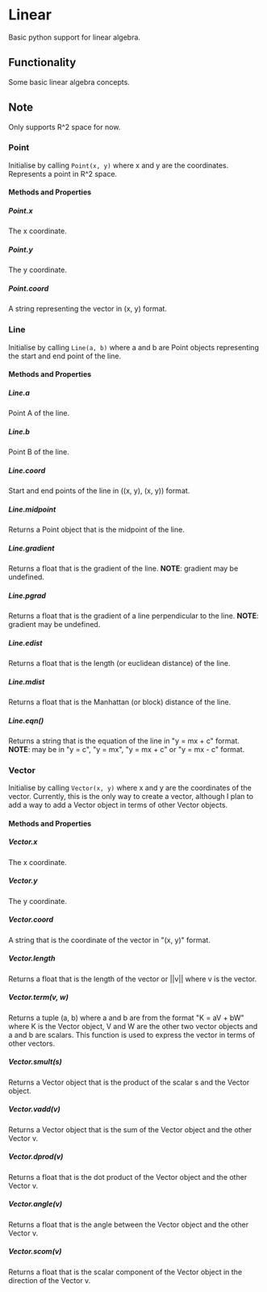 # Linear
Basic python support for linear algebra.
## Functionality
Some basic linear algebra concepts.
## Note
Only supports R^2 space for now.
### Point
Initialise by calling ```Point(x, y)``` where x and y are the coordinates.
Represents a point in R^2 space.
#### Methods and Properties
##### Point.x
The x coordinate.
##### Point.y
The y coordinate.
##### Point.coord
A string representing the vector in (x, y) format.
### Line
Initialise by calling ```Line(a, b)``` where a and b are Point objects representing the start and end point of the line.
#### Methods and Properties
##### Line.a
Point A of the line.
##### Line.b
Point B of the line.
##### Line.coord
Start and end points of the line in ((x, y), (x, y)) format.
##### Line.midpoint
Returns a Point object that is the midpoint of the line.
##### Line.gradient
Returns a float that is the gradient of the line.
**NOTE**: gradient may be undefined.
##### Line.pgrad
Returns a float that is the gradient of a line perpendicular to the line.
**NOTE**: gradient may be undefined.
##### Line.edist
Returns a float that is the length (or euclidean distance) of the line.
##### Line.mdist
Returns a float that is the Manhattan (or block) distance of the line.
##### Line.eqn()
Returns a string that is the equation of the line in "y = mx + c" format.
**NOTE**: may be in "y = c", "y = mx", "y = mx + c" or "y = mx - c" format.
### Vector
Initialise by calling ```Vector(x, y)``` where x and y are the coordinates of the vector.
Currently, this is the only way to create a vector, although I plan to add a way to add a Vector object in terms of other Vector objects.
#### Methods and Properties
##### Vector.x
The x coordinate.
##### Vector.y
The y coordinate.
##### Vector.coord
A string that is the coordinate of the vector in "(x, y)" format.
##### Vector.length
Returns a float that is the length of the vector or ||v|| where v is the vector.
##### Vector.term(v, w)
Returns a tuple (a, b) where a and b are from the format "K = aV + bW" where K is the Vector object, V and W are the other two vector objects and a and b are scalars. This function is used to express the vector in terms of other vectors.
##### Vector.smult(s)
Returns a Vector object that is the product of the scalar s and the Vector object.
##### Vector.vadd(v)
Returns a Vector object that is the sum of the Vector object and the other Vector v.
##### Vector.dprod(v)
Returns a float that is the dot product of the Vector object and the other Vector v.
##### Vector.angle(v)
Returns a float that is the angle between the Vector object and the other Vector v.
##### Vector.scom(v)
Returns a float that is the scalar component of the Vector object in the direction of the Vector v.